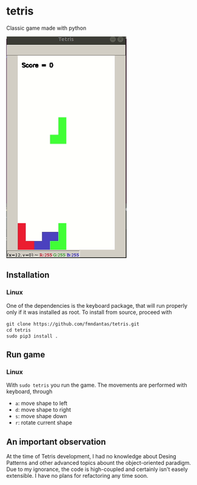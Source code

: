 # tetris

Classic game made with python

![](demo_tetris.gif)

## Installation

### Linux

One of the dependencies is the keyboard package, that
will run properly only if it was installed as root. 
To install from source, proceed with

```
git clone https://github.com/fmndantas/tetris.git
cd tetris
sudo pip3 install .
```

## Run game

### Linux

With ``sudo tetris`` you run the game. The movements are performed with keyboard, through
* ``a``: move shape to left
* ``d``: move shape to right
* ``s``: move shape down
* ``r``: rotate current shape

## An important observation
At the time of Tetris development, I had no knowledge about Desing Patterns and other advanced topics abount the object-oriented paradigm. Due to my ignorance, the code is high-coupled and certainly isn't easely extensible. I have no plans for refactoring any time soon.
